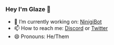 ### Hey I'm Glaze 👋

- 🔭 I’m currently working on: [NinigiBot](https://github.com/Glazelf/NinigiBot)
- 📫 How to reach me: [Discord](https://discord.gg/2gkybyu) or [Twitter](https://twitter.com/Glazelfy)
- 😄 Pronouns: He/Them



